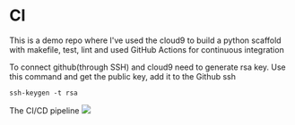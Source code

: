 # CI
This is a demo repo where I've used the cloud9 to build a python scaffold with makefile, test, lint and used GitHub Actions for continuous integration

To connect github(through SSH) and cloud9 need to generate rsa key. Use this command and get the public key, add it to the Github ssh
```
ssh-keygen -t rsa
```
The CI/CD pipeline
<img src ="https://www.redhat.com/cms/managed-files/styles/wysiwyg_full_width/s3/ci-cd-flow-desktop.png?itok=2EX0MpQZ">
